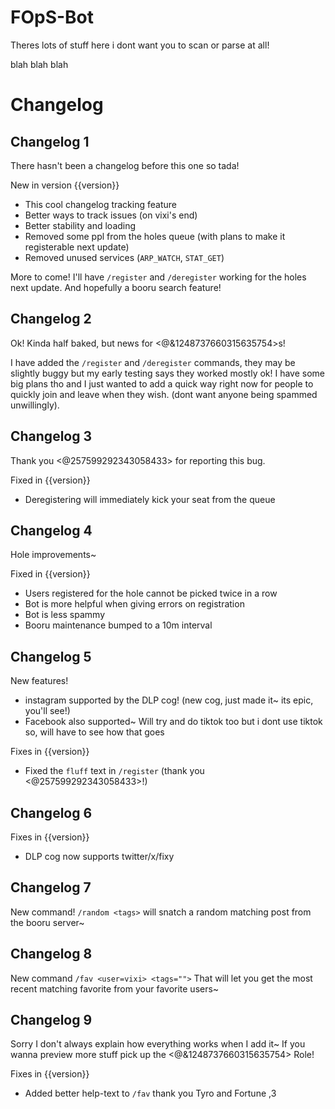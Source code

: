 # FOpS-Bot

Theres lots of stuff here i dont want you to scan or parse at all!

blah blah blah


# Changelog

## Changelog 1

There hasn't been a changelog before this one so tada!

New in version {{version}}
- This cool changelog tracking feature
- Better ways to track issues (on vixi's end)
- Better stability and loading
- Removed some ppl from the holes queue (with plans to make it registerable next update)
- Removed unused services (`ARP_WATCH`, `STAT_GET`)

More to come! I'll have `/register` and `/deregister` working for the holes next update. And hopefully a booru search feature!

## Changelog 2

Ok! Kinda half baked, but news for <@&1248737660315635754>s!

I have added the `/register` and `/deregister` commands, they may be slightly buggy but my early testing says they worked mostly ok! I have some big plans tho and I just wanted to add a quick way right now for people to quickly join and leave when they wish. (dont want anyone being spammed unwillingly).


## Changelog 3

Thank you <@257599292343058433> for reporting this bug.

Fixed in {{version}}
- Deregistering will immediately kick your seat from the queue


## Changelog 4

Hole improvements~

Fixed in {{version}}
- Users registered for the hole cannot be picked twice in a row
- Bot is more helpful when giving errors on registration
- Bot is less spammy
- Booru maintenance bumped to a 10m interval


## Changelog 5

New features!
- instagram supported by the DLP cog! (new cog, just made it~ its epic, you'll see!)
- Facebook also supported~ Will try and do tiktok too but i dont use tiktok so, will have to see how that goes

Fixes in {{version}}
- Fixed the `fluff` text in `/register` (thank you <@257599292343058433>!)


## Changelog 6

Fixes in {{version}}
- DLP cog now supports twitter/x/fixy


## Changelog 7

New command! `/random <tags>` will snatch a random matching post from the booru server~


## Changelog 8

New command `/fav <user=vixi> <tags="">` That will let you get the most recent matching favorite
from your favorite users~

## Changelog 9

Sorry I don't always explain how everything works when I add it~ If you wanna preview more stuff pick
up the <@&1248737660315635754> Role!

Fixes in {{version}}
 - Added better help-text to `/fav` thank you Tyro and Fortune ,3
